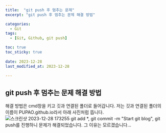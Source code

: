 ```yaml
---
title:  "git push 후 멈추는 문제" 
excerpt: "git push 후 멈추는 문제 해결 방법"

categories:
  - Git
tags:
  - [Git, Github, git push]

toc: true
toc_sticky: true
 
date: 2023-12-28
last_modified_at: 2023-12-28

---
```



## git push 후 멈추는 문제 해결 방법

해결 방법은 cmd창을 키고 깃과 연결된 폴더로 들어갑니다.
저는 깃과 연결된 폴더의 이름이 PUPAO.github.io라서 아래 사진처럼 뜹니다.
![스크린샷 2023-12-28 173255](https://github.com/PUPAO/PUPAO.github.io/assets/39898404/6befbd45-278d-4846-8fcc-aa8affffb359)
git add *, git commit -m "Start git blog", git push를 진행하니 문제가 해결되었습니다.
그 이유는 모르겠습니다...
